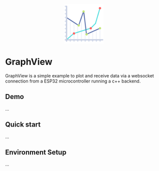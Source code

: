 <p align="center"><img width="25%" src="logo.png"></p>

# GraphView

GraphView is a simple example to plot and receive data via a websocket connection from a ESP32 microcontroller running a c++ backend.

## Demo

...

## Quick start

...

## Environment Setup

...
